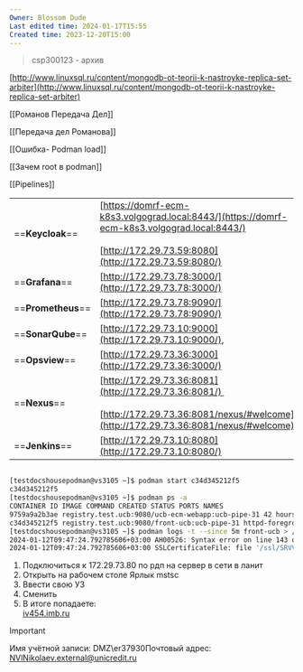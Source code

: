 ```yaml
---
Owner: Blossom Dude
Last edited time: 2024-01-17T15:55
Created time: 2023-12-20T15:00
---
```

> csp300123 - архив

[http://www.linuxsql.ru/content/mongodb-ot-teorii-k-nastroyke-replica-set-arbiter](http://www.linuxsql.ru/content/mongodb-ot-teorii-k-nastroyke-replica-set-arbiter)

[[Романов Передача Дел]]

[[Передача дел Романова]]

[[Ошибка- Podman load]]

[[Зачем root в podman]]

[[Pipelines]]

|   |   |   |
|---|---|---|
|==**Keycloak**==|[https://domrf-ecm-k8s3.volgograd.local:8443/](https://domrf-ecm-k8s3.volgograd.local:8443/)  <br>  <br>[http://172.29.73.59:8080](http://172.29.73.59:8080/)||
|==**Grafana**==|[http://172.29.73.78:3000/](http://172.29.73.78:3000/)|admin/123456|
|==**Prometheus**==|[http://172.29.73.78:9090/](http://172.29.73.78:9090/)|admin/123456|
|==**SonarQube**==|[http://172.29.73.10:9000](http://172.29.73.10:9000/),|admin/123456|
|==**Opsview**==|[http://172.29.73.36:3000](http://172.29.73.36:3000/)|admin/initial|
|==**Nexus**==|[http://172.29.73.36:8081](http://172.29.73.36:8081/)   <br>  <br>[http://172.29.73.36:8081/nexus/#welcome](http://172.29.73.36:8081/nexus/#welcome)|admin/123456|
|==**Jenkins**==|[http://172.29.73.10:8080](http://172.29.73.10:8080/)|odmin/A12345678b|

```Bash

[testdocshousepodman@vs3105 ~]$ podman start c34d345212f5
c34d345212f5
[testdocshousepodman@vs3105 ~]$ podman ps -a
CONTAINER ID IMAGE COMMAND CREATED STATUS PORTS NAMES
9759a9a2b3ae registry.test.ucb:9080/ucb-ecm-webapp:ucb-pipe-31 42 hours ago Exited (143) 25 hours ago 0.0.0.0:8080->8080/tcp ucb-ecm-webapp
c34d345212f5 registry.test.ucb:9080/front-ucb:ucb-pipe-31 httpd-foreground ... 17 hours ago Exited (1) 7 seconds ago 0.0.0.0:8443->8443/tcp front-ucb
[testdocshousepodman@vs3105 ~]$ podman logs -t --since 5m front-ucb > /csp/front-ucb.log
2024-01-12T09:47:24.792785606+03:00 AH00526: Syntax error on line 143 of /usr/local/apache2/conf/extra/httpd-ssl.conf:
2024-01-12T09:47:24.792785606+03:00 SSLCertificateFile: file '/ssl/SRVVS2962.pem' does not exist or is empty
```

1. Подключиться к 172.29.73.80 по рдп на сервер в сети в ланит  
2. Открыть на рабочем столе Ярлык mstsc  
3. Ввести свою УЗ  
4. Сменить  
5. В итоге попадаете:  
[iv454.imb.ru](http://iv454.imb.ru/)

> [!important]  
> Имя учётной записи: DMZ\er37930Почтовый адрес: NVlNikolaev.external@unicredit.ru